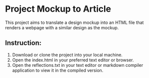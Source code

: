 # Project Mockup to Article

This project aims to translate a design mockup into an HTML file that renders
a webpage with a similar design as the mockup.

## Instruction:
1. Download or clone the project into your local machine.
2. Open the index.html in your preferred text editor or browser.
3. Open the reflections.txt in your text editor or markdown compiler application
  to view it in the compiled version.
